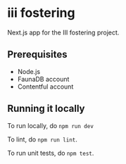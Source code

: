 # iii fostering

Next.js app for the III fostering project.

## Prerequisites

- Node.js
- FaunaDB account
- Contentful account

## Running it locally

To run locally, do `npm run dev`

To lint, do `npm run lint`.

To run unit tests, do `npm test`.
